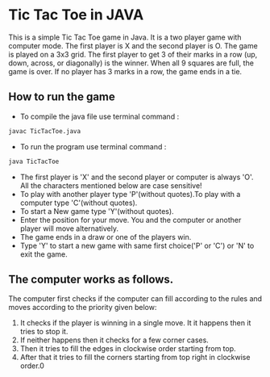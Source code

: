 # Tic Tac Toe in JAVA
This is a simple Tic Tac Toe game in Java. It is a two player game with computer mode. The first player is X and the second player is O. The game is played on a 3x3 grid. The first player to get 3 of their marks in a row (up, down, across, or diagonally) is the winner. When all 9 squares are full, the game is over. If no player has 3 marks in a row, the game ends in a tie. 

## How to run the game

- To compile the java file use terminal command :   
```bash
javac TicTacToe.java
```
- To run the program use  terminal command : 
```bash 
java TicTacToe
```
- The first player is 'X' and the second player or computer is always 'O'. All the characters mentioned below are case sensitive!
- To play with another player type 'P'(without quotes).To play with a computer type 'C'(without quotes).
- To start a New game type 'Y'(without quotes).
- Enter the position for your move. You and the computer or another player will move alternatively.
- The game ends in a draw or one of the players win.
- Type 'Y' to start a new game with same first choice('P' or 'C') or 'N' to exit the game.


## The computer works as follows. 
The computer first checks if the computer can fill according to the rules and moves according to the priority given below:
1. It checks if the player is winning in a single move. It it happens then it tries to stop it.
2. If neither happens then it checks for a few corner cases.
3. Then it tries to fill the edges in clockwise order starting from top.
4. After that it tries to fill the corners starting from top right in clockwise order.0